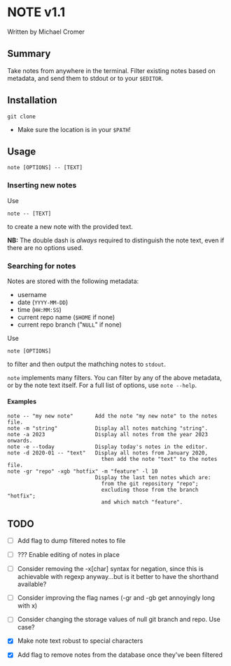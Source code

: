 # NOTE v1.1

Written by Michael Cromer

## Summary

Take notes from anywhere in the terminal. Filter existing notes based on metadata, and send them to stdout or to your
`$EDITOR`.

## Installation

    git clone

- Make sure the location is in your `$PATH`!

## Usage

    note [OPTIONS] -- [TEXT]

### Inserting new notes

Use
    
    note -- [TEXT]

to create a new note with the provided text.

__NB:__ The double dash is _always_ required to distinguish the note text, even if there are no options used.

### Searching for notes

Notes are stored with the following metadata:
- username
- date (`YYYY-MM-DD`)
- time (`HH:MM:SS`)
- current repo name (`$HOME` if none)
- current repo branch ("`NULL`" if none)

Use

    note [OPTIONS]

to filter and then output the mathching notes to `stdout`.

`note` implements many filters. You can filter by any of the above metadata, or by the note text itself. For a full list of options, use `note --help`.

#### Examples

    note -- "my new note"       Add the note "my new note" to the notes file.
    note -m "string"            Display all notes matching "string".
    note -a 2023                Display all notes from the year 2023 onwards.
    note -e --today             Display today's notes in the editor.
    note -d 2020-01 -- "text"   Display all notes from January 2020,
                                  then add the note "text" to the notes file.
    note -gr "repo" -xgb "hotfix" -m "feature" -l 10
                                Display the last ten notes which are:
                                  from the git repository "repo"; 
                                  excluding those from the branch "hotfix";
                                  and which match "feature".

## TODO

- [ ] Add flag to dump filtered notes to file
- [ ] ??? Enable editing of notes in place
- [ ] Consider removing the -x[char] syntax for negation, since this is achievable with regexp anyway...but is it better
  to have the shorthand available?
- [ ] Consider improving the flag names (-gr and -gb get annoyingly long with x)
- [ ] Consider changing the storage values of null git branch and repo. Use case?
- [X] Make note text robust to special characters
- [X] Add flag to remove notes from the database once they've been filtered


